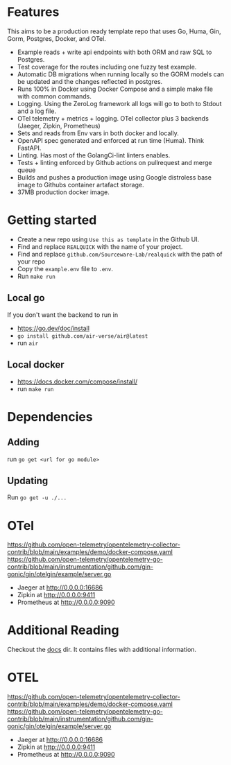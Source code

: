 # Features
This aims to be a production ready template repo that uses Go, Huma, Gin, Gorm, Postgres, Docker, and OTel.

* Example reads + write api endpoints with both ORM and raw SQL to Postgres.
* Test coverage for the routes including one fuzzy test example.
* Automatic DB migrations when running locally so the GORM models can be updated and the changes reflected in postgres.
* Runs 100% in Docker using Docker Compose and a simple make file with common commands.
* Logging. Using the ZeroLog framework all logs will go to both to Stdout and a log file.
* OTel telemetry + metrics + logging. OTel collector plus 3 backends (Jaeger, Zipkin, Prometheus)
* Sets and reads from Env vars in both docker and locally.
* OpenAPI spec generated and enforced at run time (Huma). Think FastAPI.
* Linting. Has most of the GolangCi-lint linters enables.
* Tests + linting enforced by Github actions on pullrequest and merge queue
* Builds and pushes a production image using Google distroless base image to Githubs container artafact storage.
* 37MB production docker image.


# Getting started
* Create a new repo using `Use this as template` in the Github UI.
* Find and replace `REALQUICK` with the name of your project.
* Find and replace `github.com/Sourceware-Lab/realquick` with the path of your repo
* Copy the `example.env` file to `.env`.
* Run `make run`


## Local go
If you don't want the backend to run in
* https://go.dev/doc/install
* `go install github.com/air-verse/air@latest`
* run `air`

## Local docker
* https://docs.docker.com/compose/install/
* run `make run`

# Dependencies
## Adding
run `go get <url for go module>`

## Updating
Run `go get -u ./...`

# OTel
https://github.com/open-telemetry/opentelemetry-collector-contrib/blob/main/examples/demo/docker-compose.yaml
https://github.com/open-telemetry/opentelemetry-go-contrib/blob/main/instrumentation/github.com/gin-gonic/gin/otelgin/example/server.go
* Jaeger at http://0.0.0.0:16686
* Zipkin at http://0.0.0.0:9411
* Prometheus at http://0.0.0.0:9090


# Additional Reading
Checkout the [docs](docs/index.md) dir. It contains files with additional information.


# OTEL
https://github.com/open-telemetry/opentelemetry-collector-contrib/blob/main/examples/demo/docker-compose.yaml
https://github.com/open-telemetry/opentelemetry-go-contrib/blob/main/instrumentation/github.com/gin-gonic/gin/otelgin/example/server.go
* Jaeger at http://0.0.0.0:16686
* Zipkin at http://0.0.0.0:9411
* Prometheus at http://0.0.0.0:9090
